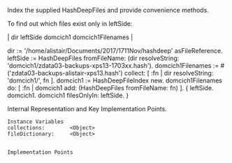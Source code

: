 Index the supplied HashDeepFiles and provide convenience methods.

To find out which files exist only in leftSide:

| dir leftSide domcich1 domcich1Filenames |

dir := '/home/alistair/Documents/2017/1711Nov/hashdeep' asFileReference.
leftSide := HashDeepFiles fromFileName: (dir resolveString: 'domcich1/zdata03-backups-xps13-1703xx.hash').
domcich1Filenames := #('zdata03-backups-alistair-xps13.hash')
	collect: [ :fn | dir resolveString: 'domcich1/', fn ].
domcich1 := HashDeepFileIndex new.
domcich1Filenames do: [ :fn | domcich1 add: (HashDeepFiles fromFileName: fn) ].
{
	leftSide.
	domcich1. 
	domcich1 filesOnlyIn: leftSide.
}



 
Internal Representation and Key Implementation Points.

    Instance Variables
	collections:		<Object>
	fileDictionary:		<Object>


    Implementation Points